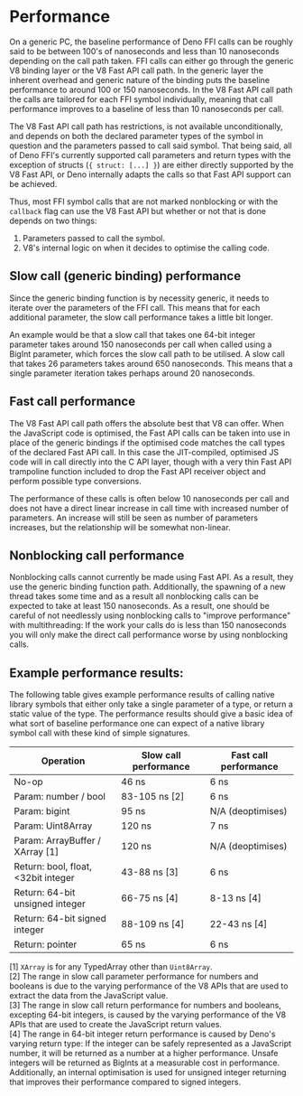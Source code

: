 # Performance

On a generic PC, the baseline performance of Deno FFI calls can be roughly said
to be between 100's of nanoseconds and less than 10 nanoseconds depending on the
call path taken. FFI calls can either go through the generic V8 binding layer or
the V8 Fast API call path. In the generic layer the inherent overhead and
generic nature of the binding puts the baseline performance to around 100 or 150
nanoseconds. In the V8 Fast API call path the calls are tailored for each FFI
symbol individually, meaning that call performance improves to a baseline of
less than 10 nanoseconds per call.

The V8 Fast API call path has restrictions, is not available unconditionally,
and depends on both the declared parameter types of the symbol in question and
the parameters passed to call said symbol. That being said, all of Deno FFI's
currently supported call parameters and return types with the exception of
structs (`{ struct: [...] }`) are either directly supported by the V8 Fast API,
or Deno internally adapts the calls so that Fast API support can be achieved.

Thus, most FFI symbol calls that are not marked nonblocking or with the
`callback` flag can use the V8 Fast API but whether or not that is done depends
on two things:

1. Parameters passed to call the symbol.
2. V8's internal logic on when it decides to optimise the calling code.

## Slow call (generic binding) performance

Since the generic binding function is by necessity generic, it needs to iterate
over the parameters of the FFI call. This means that for each additional
parameter, the slow call performance takes a little bit longer.

An example would be that a slow call that takes one 64-bit integer parameter
takes around 150 nanoseconds per call when called using a BigInt parameter,
which forces the slow call path to be utilised. A slow call that takes 26
parameters takes around 650 nanoseconds. This means that a single parameter
iteration takes perhaps around 20 nanoseconds.

## Fast call performance

The V8 Fast API call path offers the absolute best that V8 can offer. When the
JavaScript code is optimised, the Fast API calls can be taken into use in place
of the generic bindings if the optimised code matches the call types of the
declared Fast API call. In this case the JIT-compiled, optimised JS code will in
call directly into the C API layer, though with a very thin Fast API trampoline
function included to drop the Fast API receiver object and perform possible type
conversions.

The performance of these calls is often below 10 nanoseconds per call and does
not have a direct linear increase in call time with increased number of
parameters. An increase will still be seen as number of parameters increases,
but the relationship will be somewhat non-linear.

## Nonblocking call performance

Nonblocking calls cannot currently be made using Fast API. As a result, they use
the generic binding function path. Additionally, the spawning of a new thread
takes some time and as a result all nonblocking calls can be expected to take at
least 150 nanoseconds. As a result, one should be careful of not needlessly
using nonblocking calls to "improve performance" with multithreading: If the
work your calls do is less than 150 nanoseconds you will only make the direct
call performance worse by using nonblocking calls.

## Example performance results:

The following table gives example performance results of calling native library
symbols that either only take a single parameter of a type, or return a static
value of the type. The performance results should give a basic idea of what sort
of baseline performance one can expect of a native library symbol call with
these kind of simple signatures.

| Operation                           | Slow call performance | Fast call performance |
| ----------------------------------- | --------------------- | --------------------- |
| No-op                               | 46 ns                 | 6 ns                  |
| Param: number / bool                | 83-105 ns [2]         | 6 ns                  |
| Param: bigint                       | 95 ns                 | N/A (deoptimises)     |
| Param: Uint8Array                   | 120 ns                | 7 ns                  |
| Param: ArrayBuffer / XArray [1]     | 120 ns                | N/A (deoptimises)     |
| Return: bool, float, <32bit integer | 43-88 ns [3]          | 6 ns                  |
| Return: 64-bit unsigned integer     | 66-75 ns [4]          | 8-13 ns [4]           |
| Return: 64-bit signed integer       | 88-109 ns [4]         | 22-43 ns [4]          |
| Return: pointer                     | 65 ns                 | 6 ns                  |

[1] `XArray` is for any TypedArray other than `Uint8Array`.\
[2] The range in slow call parameter performance for numbers and booleans is due
to the varying performance of the V8 APIs that are used to extract the data from
the JavaScript value.\
[3] The range in slow call return performance for numbers and booleans,
excepting 64-bit integers, is caused by the varying performance of the V8 APIs
that are used to create the JavaScript return values.\
[4] The range in 64-bit integer return performance is caused by Deno's varying
return type: If the integer can be safely represented as a JavaScript number, it
will be returned as a number at a higher performance. Unsafe integers will be
returned as BigInts at a measurable cost in performance. Additionally, an
internal optimisation is used for unsigned integer returning that improves their
performance compared to signed integers.
